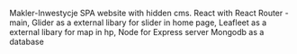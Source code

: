 Makler-Inwestycje SPA website with hidden cms.
React with React Router - main,
Glider as a external libary for slider in home page,
Leafleet as a external libary for map in hp,
Node for Express server
Mongodb as a database
